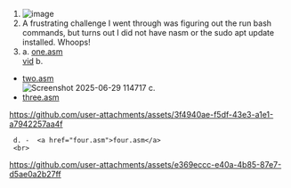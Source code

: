 1.
   ![image](https://github.com/user-attachments/assets/2e7225c3-59cc-489b-b1a3-797153d458ac)
2. A frustrating challenge I went through was figuring out the run bash commands, but turns out I did not have nasm or the sudo apt update installed. Whoops!
3.  a. 
     <a href="one.asm">one.asm</a>
     <br>
     <a href="Recording 2025-06-29 105536.mp4">vid</a>
     b.
   -  <a href="two.asm">two.asm</a>
     <br>
     ![Screenshot 2025-06-29 114717](https://github.com/user-attachments/assets/047283db-c23a-4d53-880f-aecda226bac8)
  c.
-    <a href="three.asm">three.asm</a>


https://github.com/user-attachments/assets/3f4940ae-f5df-43e3-a1e1-a7942257aa4f


     d. -  <a href="four.asm">four.asm</a>
     <br>
https://github.com/user-attachments/assets/e369eccc-e40a-4b85-87e7-d5ae0a2b27ff



        


     
     
